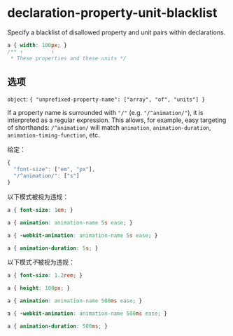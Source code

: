 # declaration-property-unit-blacklist

Specify a blacklist of disallowed property and unit pairs within declarations.

```css
a { width: 100px; }
/** ↑         ↑
 * These properties and these units */
```

## 选项

`object`: `{
  "unprefixed-property-name": ["array", "of", "units"]
}`

If a property name is surrounded with `"/"` (e.g. `"/^animation/"`), it is interpreted as a regular expression. This allows, for example, easy targeting of shorthands: `/^animation/` will match `animation`, `animation-duration`, `animation-timing-function`, etc.

给定：

```js
{
  "font-size": ["em", "px"],
  "/^animation/": ["s"]
}
```

以下模式被视为违规：

```css
a { font-size: 1em; }
```

```css
a { animation: animation-name 5s ease; }
```

```css
a { -webkit-animation: animation-name 5s ease; }
```

```css
a { animation-duration: 5s; }
```

以下模式*不*被视为违规：

```css
a { font-size: 1.2rem; }
```

```css
a { height: 100px; }
```

```css
a { animation: animation-name 500ms ease; }
```

```css
a { -webkit-animation: animation-name 500ms ease; }
```

```css
a { animation-duration: 500ms; }
```
